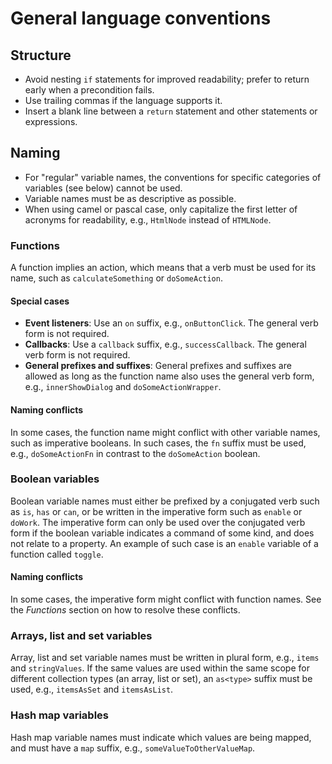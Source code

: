 # General language conventions

## Structure

- Avoid nesting `if` statements for improved readability; prefer to return early when a precondition fails.
- Use trailing commas if the language supports it.
- Insert a blank line between a `return` statement and other statements or expressions.

## Naming

- For "regular" variable names, the conventions for specific categories of variables (see below) cannot be used.
- Variable names must be as descriptive as possible.
- When using camel or pascal case, only capitalize the first letter of acronyms for readability, e.g., `HtmlNode` instead of `HTMLNode`.

### Functions

A function implies an action, which means that a verb must be used for its name, such as `calculateSomething` or `doSomeAction`.

#### Special cases

- **Event listeners**: Use an `on` suffix, e.g., `onButtonClick`. The general verb form is not required.
- **Callbacks**: Use a `callback` suffix, e.g., `successCallback`. The general verb form is not required.
- **General prefixes and suffixes**: General prefixes and suffixes are allowed as long as the function name also uses the general verb form, e.g., `innerShowDialog` and `doSomeActionWrapper`.

#### Naming conflicts

In some cases, the function name might conflict with other variable names, such as imperative booleans. In such cases, the `fn` suffix must be used, e.g., `doSomeActionFn` in contrast to the `doSomeAction` boolean.

### Boolean variables

Boolean variable names must either be prefixed by a conjugated verb such as `is`, `has` or `can`, or be written in the imperative form such as `enable` or `doWork`. The imperative form can only be used over the conjugated verb form if the boolean variable indicates a command of some kind, and does not relate to a property. An example of such case is an `enable` variable of a function called `toggle`.

#### Naming conflicts

In some cases, the imperative form might conflict with function names. See the *Functions* section on how to resolve these conflicts.

### Arrays, list and set variables

Array, list and set variable names must be written in plural form, e.g., `items` and `stringValues`. If the same values are used within the same scope for different collection types (an array, list or set), an `as<type>` suffix must be used, e.g., `itemsAsSet` and `itemsAsList`.

### Hash map variables

Hash map variable names must indicate which values are being mapped, and must have a `map` suffix, e.g., `someValueToOtherValueMap`.
